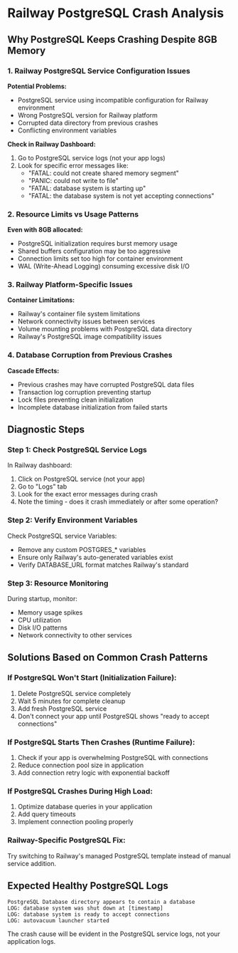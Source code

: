 # Railway PostgreSQL Crash Analysis

## Why PostgreSQL Keeps Crashing Despite 8GB Memory

### 1. Railway PostgreSQL Service Configuration Issues

**Potential Problems:**
- PostgreSQL service using incompatible configuration for Railway environment
- Wrong PostgreSQL version for Railway platform
- Corrupted data directory from previous crashes
- Conflicting environment variables

**Check in Railway Dashboard:**
1. Go to PostgreSQL service logs (not your app logs)
2. Look for specific error messages like:
   - "FATAL: could not create shared memory segment"
   - "PANIC: could not write to file"
   - "FATAL: database system is starting up"
   - "FATAL: the database system is not yet accepting connections"

### 2. Resource Limits vs Usage Patterns

**Even with 8GB allocated:**
- PostgreSQL initialization requires burst memory usage
- Shared buffers configuration may be too aggressive
- Connection limits set too high for container environment
- WAL (Write-Ahead Logging) consuming excessive disk I/O

### 3. Railway Platform-Specific Issues

**Container Limitations:**
- Railway's container file system limitations
- Network connectivity issues between services
- Volume mounting problems with PostgreSQL data directory
- Railway's PostgreSQL image compatibility issues

### 4. Database Corruption from Previous Crashes

**Cascade Effects:**
- Previous crashes may have corrupted PostgreSQL data files
- Transaction log corruption preventing startup
- Lock files preventing clean initialization
- Incomplete database initialization from failed starts

## Diagnostic Steps

### Step 1: Check PostgreSQL Service Logs
In Railway dashboard:
1. Click on PostgreSQL service (not your app)
2. Go to "Logs" tab
3. Look for the exact error messages during crash
4. Note the timing - does it crash immediately or after some operation?

### Step 2: Verify Environment Variables
Check PostgreSQL service Variables:
- Remove any custom POSTGRES_* variables
- Ensure only Railway's auto-generated variables exist
- Verify DATABASE_URL format matches Railway's standard

### Step 3: Resource Monitoring
During startup, monitor:
- Memory usage spikes
- CPU utilization
- Disk I/O patterns
- Network connectivity to other services

## Solutions Based on Common Crash Patterns

### If PostgreSQL Won't Start (Initialization Failure):
1. Delete PostgreSQL service completely
2. Wait 5 minutes for complete cleanup
3. Add fresh PostgreSQL service
4. Don't connect your app until PostgreSQL shows "ready to accept connections"

### If PostgreSQL Starts Then Crashes (Runtime Failure):
1. Check if your app is overwhelming PostgreSQL with connections
2. Reduce connection pool size in application
3. Add connection retry logic with exponential backoff

### If PostgreSQL Crashes During High Load:
1. Optimize database queries in your application
2. Add query timeouts
3. Implement connection pooling properly

### Railway-Specific PostgreSQL Fix:
Try switching to Railway's managed PostgreSQL template instead of manual service addition.

## Expected Healthy PostgreSQL Logs
```
PostgreSQL Database directory appears to contain a database
LOG: database system was shut down at [timestamp]
LOG: database system is ready to accept connections
LOG: autovacuum launcher started
```

The crash cause will be evident in the PostgreSQL service logs, not your application logs.